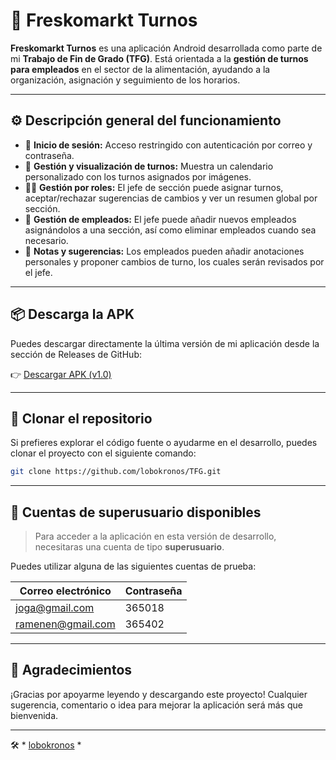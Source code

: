 # 📱 Freskomarkt Turnos

**Freskomarkt Turnos** es una aplicación Android desarrollada como parte de mi **Trabajo de Fin de Grado (TFG)**. Está orientada a la **gestión de turnos para empleados** en el sector de la alimentación, ayudando a la organización, asignación y seguimiento de los horarios.

---

## ⚙️ Descripción general del funcionamiento

- 🔐 **Inicio de sesión:** Acceso restringido con autenticación por correo y contraseña.
- 📅 **Gestión y visualización de turnos:** Muestra un calendario personalizado con los turnos asignados por imágenes.
- 🧑‍💼 **Gestión por roles:** El jefe de sección puede asignar turnos, aceptar/rechazar sugerencias de cambios y ver un resumen global por sección.
- 👥 **Gestión de empleados:** El jefe puede añadir nuevos empleados asignándolos a una sección, así como eliminar empleados cuando sea necesario.
- 📝 **Notas y sugerencias:** Los empleados pueden añadir anotaciones personales y proponer cambios de turno, los cuales serán revisados por el jefe.

---

## 📦 Descarga la APK

Puedes descargar directamente la última versión de mi aplicación desde la sección de Releases de GitHub:

👉 [Descargar APK (v1.0)](https://github.com/lobokronos/TFG/releases/download/v1.0/fsmktTurnos.apk)

---

## 📁 Clonar el repositorio

Si prefieres explorar el código fuente o ayudarme en el desarrollo, puedes clonar el proyecto con el siguiente comando:

```bash
git clone https://github.com/lobokronos/TFG.git
 ````

---

## 🔐 Cuentas de superusuario disponibles

> Para acceder a la aplicación en esta versión de desarrollo, necesitaras una cuenta de tipo **superusuario**.

Puedes utilizar alguna de las siguientes cuentas de prueba:

| Correo electrónico     | Contraseña |
|------------------------|------------|
| joga@gmail.com         | 365018     |
| ramenen@gmail.com      | 365402     |

---

## 🙌 Agradecimientos

¡Gracias por apoyarme leyendo y descargando este proyecto! 
Cualquier sugerencia, comentario o idea para mejorar la aplicación será más que bienvenida.  

---

🛠️ * [lobokronos](https://github.com/lobokronos) *
